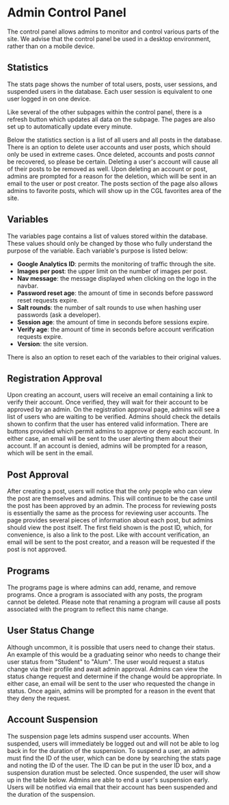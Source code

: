 # Admin Control Panel

The control panel allows admins to monitor and control various parts of the site. We advise that the control panel be used in a desktop environment, rather than on a mobile device.

## Statistics

The stats page shows the number of total users, posts, user sessions, and suspended users in the database. Each user session is equivalent to one user logged in on one device.

Like several of the other subpages within the control panel, there is a refresh button which updates all data on the subpage. The pages are also set up to automatically update every minute.

Below the statistics section is a list of all users and all posts in the database. There is an option to delete user accounts and user posts, which should only be used in extreme cases. Once deleted, accounts and posts _cannot_ be recovered, so please be certain. Deleting a user's account will cause all of their posts to be removed as well. Upon deleting an account or post, admins are prompted for a reason for the deletion, which will be sent in an email to the user or post creator. The posts section of the page also allows admins to favorite posts, which will show up in the CGL favorites area of the site.

## Variables

The variables page contains a list of values stored within the database. These values should only be changed by those who fully understand the purpose of the variable. Each variable's purpose is listed below:

- **Google Analytics ID**: permits the monitoring of traffic through the site.
- **Images per post**: the upper limit on the number of images per post.
- **Nav message**: the message displayed when clicking on the logo in the navbar.
- **Password reset age**: the amount of time in seconds before password reset requests expire.
- **Salt rounds**: the number of salt rounds to use when hashing user passwords (ask a developer).
- **Session age**: the amount of time in seconds before sessions expire.
- **Verify age**: the amount of time in seconds before account verification requests expire.
- **Version**: the site version.

There is also an option to reset each of the variables to their original values.

## Registration Approval

Upon creating an account, users will receive an email containing a link to verify their account. Once verified, they will wait for their account to be approved by an admin. On the registration approval page, admins will see a list of users who are waiting to be verified. Admins should check the details shown to confirm that the user has entered valid information. There are buttons provided which permit admins to approve or deny each account. In either case, an email will be sent to the user alerting them about their account. If an account is denied, admins will be prompted for a reason, which will be sent in the email.

## Post Approval

After creating a post, users will notice that the only people who can view the post are themselves and admins. This will continue to be the case until the post has been approved by an admin. The process for reviewing posts is essentially the same as the process for reviewing user accounts. The page provides several pieces of information about each post, but admins should view the post itself. The first field shown is the post ID, which, for convenience, is also a link to the post. Like with account verification, an email will be sent to the post creator, and a reason will be requested if the post is not approved.

## Programs

The programs page is where admins can add, rename, and remove programs. Once a program is associated with any posts, the program cannot be deleted. Please note that renaming a program will cause all posts associated with the program to reflect this name change.

## User Status Change

Although uncommon, it is possible that users need to change their status. An example of this would be a graduating seinor who needs to change their user status from "Student" to "Alum". The user would request a status change via their profile and await admin approval. Admins can view the status change request and determine if the change would be appropriate. In either case, an email will be sent to the user who requested the change in status. Once again, admins will be prompted for a reason in the event that they deny the request.

## Account Suspension

The suspension page lets admins suspend user accounts. When suspended, users will immediately be logged out and will not be able to log back in for the duration of the suspension. To suspend a user, an admin must find the ID of the user, which can be done by searching the stats page and noting the ID of the user. The ID can be put in the user ID box, and a suspension duration must be selected. Once suspended, the user will show up in the table below. Admins are able to end a user's suspension early. Users will be notified via email that their account has been suspended and the duration of the suspension.
